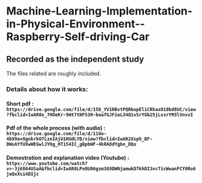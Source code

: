 # Machine-Learning-Implementation-in-Physical-Environment--Raspberry-Self-driving-Car

## Recorded as the independent study

The files related are roughly included.

### Details about how it works:

#### Short pdf : `https://drive.google.com/file/d/15D_YV1RBvtPQRbopEliCRhaxO10bd8UC/view?fbclid=IwAR0x_7HOeKr-9Wt7tNF53H-beafGJFieL34Q1vSrYGb25jLvsrYM3lVnvvI`

#### Pdf of the whole process (with audio) : `https://drive.google.com/file/d/110o-4b99ev8gnkrkO7LzoIAjU1HUdLYD/view?fbclid=IwAR2Xsph_BF-DWuAYfUXwWEGwlJY0g_HT154IC_gBpbWF-4kRADdYgbn_DQo`

#### Demostration and explanation video (Youtube) : `https://www.youtube.com/watch?v=-3j6864USaA&fbclid=IwAR0LPnOU06gzm3G9DWNjamwkD7khDI3vcTicWwanFCY0Ro6jeQxXsi4DIjc`
